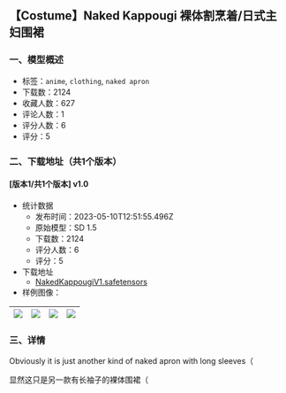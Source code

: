 ## 【Costume】Naked Kappougi 裸体割烹着/日式主妇围裙
### 一、模型概述

- 标签：`anime`, `clothing`, `naked apron`
- 下载数：2124
- 收藏人数：627
- 评论人数：1
- 评分人数：6
- 评分：5

### 二、下载地址（共1个版本）

#### [版本1/共1个版本] v1.0

- 统计数据
  - 发布时间：2023-05-10T12:51:55.496Z
  - 原始模型：SD 1.5
  - 下载数：2124
  - 评分人数：6
  - 评分：5
- 下载地址
  - [NakedKappougiV1.safetensors](https://civitai.com/api/download/models/67168)
- 样例图像：

| <img src="https://image.civitai.com/xG1nkqKTMzGDvpLrqFT7WA/8dc6ac91-59be-42d1-91bf-82778007ea55/width=450/745909.jpeg" /> | <img src="https://image.civitai.com/xG1nkqKTMzGDvpLrqFT7WA/d80c72b8-2e8c-4a76-88f7-0a4da7529247/width=450/745898.jpeg" /> | <img src="https://image.civitai.com/xG1nkqKTMzGDvpLrqFT7WA/b67fb7d9-fbcf-49b9-802e-eb93e465b282/width=450/745897.jpeg" /> | <img src="https://image.civitai.com/xG1nkqKTMzGDvpLrqFT7WA/f17b98ad-5a6c-4684-a0e0-3e4333104275/width=450/745899.jpeg" /> |
| ---- | ---- | ---- | ---- |


### 三、详情
<p>Obviously it is just another kind of naked apron with long sleeves（</p><p>显然这只是另一款有长袖子的裸体围裙（</p>